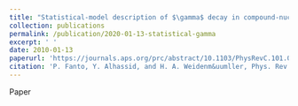 ```yaml
---
title: "Statistical-model description of $\gamma$ decay in compound-nucleus reactions"
collection: publications
permalink: /publication/2020-01-13-statistical-gamma
excerpt: ' '
date: 2010-01-13
paperurl: 'https://journals.aps.org/prc/abstract/10.1103/PhysRevC.101.014607'
citation: 'P. Fanto, Y. Alhassid, and H. A. Weidenm&uumller, Phys. Rev. C **101**, 014607 (2020).'
---
```


Paper
